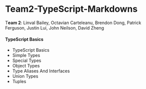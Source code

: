 # Team2-TypeScript-Markdowns

 T**eam 2**:  Linval Bailey, Octavian Carteleanu, Brendon Dong, Patrick  Ferguson,  Justin Lui,  John Neilson, David Zheng

 #### TypeScript Basics

- TypeScript Basics
- Simple Types
- Special Types
- Object Types
- Type Aliases And Interfaces
- Union Types
- Tuples

